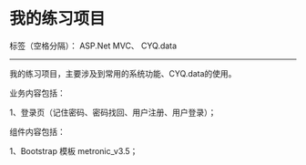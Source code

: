 # 我的练习项目

标签（空格分隔）： ASP.Net MVC、 CYQ.data

---

我的练习项目，主要涉及到常用的系统功能、CYQ.data的使用。

业务内容包括：

1、登录页（记住密码、密码找回、用户注册、用户登录）；

组件内容包括：

1、Bootstrap 模板 metronic_v3.5；

